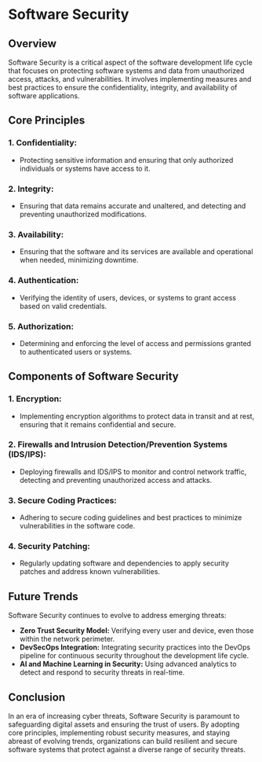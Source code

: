 # Software Security

## Overview

Software Security is a critical aspect of the software development life cycle that focuses on protecting software systems and data from unauthorized access, attacks, and vulnerabilities. It involves implementing measures and best practices to ensure the confidentiality, integrity, and availability of software applications.

## Core Principles

### 1. **Confidentiality:**
   - Protecting sensitive information and ensuring that only authorized individuals or systems have access to it.

### 2. **Integrity:**
   - Ensuring that data remains accurate and unaltered, and detecting and preventing unauthorized modifications.

### 3. **Availability:**
   - Ensuring that the software and its services are available and operational when needed, minimizing downtime.

### 4. **Authentication:**
   - Verifying the identity of users, devices, or systems to grant access based on valid credentials.

### 5. **Authorization:**
   - Determining and enforcing the level of access and permissions granted to authenticated users or systems.

## Components of Software Security

### 1. **Encryption:**
   - Implementing encryption algorithms to protect data in transit and at rest, ensuring that it remains confidential and secure.

### 2. **Firewalls and Intrusion Detection/Prevention Systems (IDS/IPS):**
   - Deploying firewalls and IDS/IPS to monitor and control network traffic, detecting and preventing unauthorized access and attacks.

### 3. **Secure Coding Practices:**
   - Adhering to secure coding guidelines and best practices to minimize vulnerabilities in the software code.

### 4. **Security Patching:**
   - Regularly updating software and dependencies to apply security patches and address known vulnerabilities.

## Future Trends

Software Security continues to evolve to address emerging threats:
- **Zero Trust Security Model:** Verifying every user and device, even those within the network perimeter.
- **DevSecOps Integration:** Integrating security practices into the DevOps pipeline for continuous security throughout the development life cycle.
- **AI and Machine Learning in Security:** Using advanced analytics to detect and respond to security threats in real-time.

## Conclusion

In an era of increasing cyber threats, Software Security is paramount to safeguarding digital assets and ensuring the trust of users. By adopting core principles, implementing robust security measures, and staying abreast of evolving trends, organizations can build resilient and secure software systems that protect against a diverse range of security threats.

